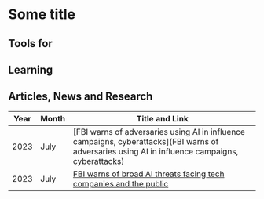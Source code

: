 # Some title

## Tools for

## Learning

## Articles, News and Research

| Year | Month | Title and Link |
|----|---------|---------------------------------------------------------------------------------|
|2023 | July | [FBI warns of adversaries using AI in influence campaigns, cyberattacks](FBI warns of adversaries using AI in influence campaigns, cyberattacks) |
| 2023 | July | [FBI warns of broad AI threats facing tech companies and the public](https://cyberscoop.com/fbi-ai-threats-china-chatgpt-bard/)|
